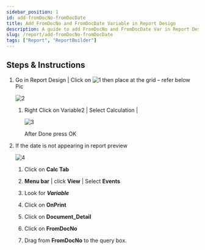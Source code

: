 ```yaml
---
sidebar_position: 1
id: add-fromDocNo-fromDocDate
title: Add FromDocNo and FromDocDate Variable in Report Design
description: A guide to add FromDocNo and FromDocDate Var in Report Design
slug: /report/add-fromDocNo-fromDocDate
tags: ["Report", "ReportBuilder"]
---
```


## Steps & Instructions

1. Go in Report Design | Click on ![1](/img/report/add-fromDocNo-fromDocDate/1.png) then place at the grid – refer below Pic

   ![2](/img/report/add-fromDocNo-fromDocDate/2.png)

   1. Right Click on Variable2 | Select Calculation |

      ![3](/img/report/add-fromDocNo-fromDocDate/3.png)

      After Done press OK

2. If the date is not appearing in report preview

   ![4](/img/report/add-fromDocNo-fromDocDate/4.png)

   1. Click on **Calc Tab**

   2. **Menu bar** | click **View** | Select **Events**

   3. Look for ***Variable***

   4. Click on **OnPrint**

   5. Click on **Document_Detail**

   6. Click on **FromDocNo**

   7. Drag from **FromDocNo** to the query box.
